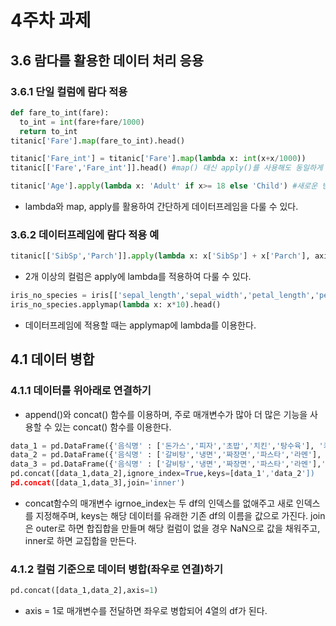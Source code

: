 # 4주차 과제
## 3.6 람다를 활용한 데이터 처리 응용
### 3.6.1 단일 컬럼에 람다 적용
```python
def fare_to_int(fare):
  to_int = int(fare+fare/1000)
  return to_int
titanic['Fare'].map(fare_to_int).head()
```
```python
titanic['Fare_int'] = titanic['Fare'].map(lambda x: int(x+x/1000)) 
titanic[['Fare','Fare_int']].head() #map() 대신 apply()를 사용해도 동일하게 적용
```
```python
titanic['Age'].apply(lambda x: 'Adult' if x>= 18 else 'Child') #새로운 변수 생성 가능
```
- lambda와 map, apply를 활용하여 간단하게 데이터프레임을 다룰 수 있다.

### 3.6.2 데이터프레임에 람다 적용 예
```python
titanic[['SibSp','Parch']].apply(lambda x: x['SibSp'] + x['Parch'], axis=1)
```
- 2개 이상의 컬럼은 apply에 lambda를 적용하여 다룰 수 있다.
```python
iris_no_species = iris[['sepal_length','sepal_width','petal_length','petal_width']]
iris_no_species.applymap(lambda x: x*10).head()
```
- 데이터프레임에 적용할 때는 applymap에 lambda를 이용한다.

## 4.1 데이터 병합
### 4.1.1 데이터를 위아래로 연결하기
- append()와 concat() 함수를 이용하며, 주로 매개변수가 많아 더 많은 기능을 사용할 수 있는 concat() 함수를 이용한다.
```python
data_1 = pd.DataFrame({'음식명' : ['돈가스','피자','초밥','치킨','탕수육'], '카테고리':['일식','양식','일식','양식','중식']})
data_2 = pd.DataFrame({'음식명' : ['갈비탕','냉면','짜장면','파스타','라멘'], '카테고리':['한식','한식','중식','양식','일식']})
data_3 = pd.DataFrame({'음식명' : ['갈비탕','냉면','짜장면','파스타','라멘'],'판매인기지역' : ['서울','부산','제주','제주','서울']})
pd.concat([data_1,data_2],ignore_index=True,keys=[data_1','data_2'])
pd.concat([data_1,data_3],join='inner')
```
- concat함수의 매개변수 igrnoe_index는 두 df의 인덱스를 없애주고 새로 인덱스를 지정해주며, keys는 해당 데이터를 유래한 기존 df의 이름을 값으로 가진다. join은 outer로 하면 합집합을 만들며 해당 컬럼이 없을 경우 NaN으로 값을 채워주고, inner로 하면 교집합을 만든다.

### 4.1.2 컬럼 기준으로 데이터 병합(좌우로 연결)하기
```python
pd.concat([data_1,data_2],axis=1)
```
- axis = 1로 매개변수를 전달하면 좌우로 병합되어 4열의 df가 된다.
